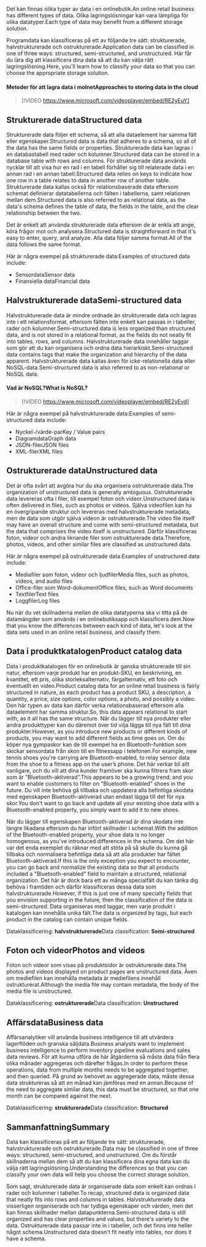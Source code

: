 <span data-ttu-id="66410-101">Det kan finnas olika typer av data i en onlinebutik.</span><span class="sxs-lookup"><span data-stu-id="66410-101">An online retail business has different types of data.</span></span> <span data-ttu-id="66410-102">Olika lagringslösningar kan vara lämpliga för olika datatyper.</span><span class="sxs-lookup"><span data-stu-id="66410-102">Each type of data may benefit from a different storage solution.</span></span> 

<span data-ttu-id="66410-103">Programdata kan klassificeras på ett av följande tre sätt: strukturerade, halvstrukturerade och ostrukturerade.</span><span class="sxs-lookup"><span data-stu-id="66410-103">Application data can be classified in one of three ways: structured, semi-structured, and unstructured.</span></span> <span data-ttu-id="66410-104">Här får du lära dig att klassificera dina data så att du kan välja rätt lagringslösning.</span><span class="sxs-lookup"><span data-stu-id="66410-104">Here, you'll learn how to classify your data so that you can choose the appropriate storage solution.</span></span>

#### <a name="approaches-to-storing-data-in-the-cloud"></a><span data-ttu-id="66410-105">Metoder för att lagra data i molnet</span><span class="sxs-lookup"><span data-stu-id="66410-105">Approaches to storing data in the cloud</span></span>

> [!VIDEO https://www.microsoft.com/videoplayer/embed/RE2yEuY]

## <a name="structured-data"></a><span data-ttu-id="66410-106">Strukturerade data</span><span class="sxs-lookup"><span data-stu-id="66410-106">Structured data</span></span>

<span data-ttu-id="66410-107">Strukturerade data följer ett schema, så att alla dataelement har samma fält eller egenskaper.</span><span class="sxs-lookup"><span data-stu-id="66410-107">Structured data is data that adheres to a schema, so all of the data has the same fields or properties.</span></span> <span data-ttu-id="66410-108">Strukturerade data kan lagras i en databastabell med rader och kolumner.</span><span class="sxs-lookup"><span data-stu-id="66410-108">Structured data can be stored in a database table with rows and columns.</span></span> <span data-ttu-id="66410-109">För strukturerade data används nycklar till att visa hur en rad i en tabell förhåller sig till relaterade data i en annan rad i en annan tabell.</span><span class="sxs-lookup"><span data-stu-id="66410-109">Structured data relies on keys to indicate how one row in a table relates to data in another row of another table.</span></span> <span data-ttu-id="66410-110">Strukturerade data kallas också för relationsbaserade data eftersom schemat definierar datatabellerna och fälten i tabellerna, samt relationen mellan dem.</span><span class="sxs-lookup"><span data-stu-id="66410-110">Structured data is also referred to as relational data, as the data's schema defines the table of data, the fields in the table, and the clear relationship between the two.</span></span>

<span data-ttu-id="66410-111">Det är enkelt att använda strukturerade data eftersom de är enkla att ange, köra frågor mot och analysera.</span><span class="sxs-lookup"><span data-stu-id="66410-111">Structured data is straightforward in that it's easy to enter, query, and analyze.</span></span> <span data-ttu-id="66410-112">Alla data följer samma format.</span><span class="sxs-lookup"><span data-stu-id="66410-112">All of the data follows the same format.</span></span>

<span data-ttu-id="66410-113">Här är några exempel på strukturerade data:</span><span class="sxs-lookup"><span data-stu-id="66410-113">Examples of structured data include:</span></span>

- <span data-ttu-id="66410-114">Sensordata</span><span class="sxs-lookup"><span data-stu-id="66410-114">Sensor data</span></span>
- <span data-ttu-id="66410-115">Finansiella data</span><span class="sxs-lookup"><span data-stu-id="66410-115">Financial data</span></span>

## <a name="semi-structured-data"></a><span data-ttu-id="66410-116">Halvstrukturerade data</span><span class="sxs-lookup"><span data-stu-id="66410-116">Semi-structured data</span></span>

<span data-ttu-id="66410-117">Halvstrukturerade data är mindre ordnade än strukturerade data och lagras inte i ett relationsformat, eftersom fälten inte enkelt kan passas in i tabeller, rader och kolumner.</span><span class="sxs-lookup"><span data-stu-id="66410-117">Semi-structured data is less organized than structured data, and is not stored in a relational format, as the fields do not neatly fit into tables, rows, and columns.</span></span> <span data-ttu-id="66410-118">Halvstrukturerade data innehåller taggar som gör att du kan organisera och ordna data hierarkiskt.</span><span class="sxs-lookup"><span data-stu-id="66410-118">Semi-structured data contains tags that make the organization and hierarchy of the data apparent.</span></span> <span data-ttu-id="66410-119">Halvstrukturerade data kallas även för icke-relationella data eller NoSQL-data.</span><span class="sxs-lookup"><span data-stu-id="66410-119">Semi-structured data is also referred to as non-relational or NoSQL data.</span></span>

#### <a name="what-is-nosql"></a><span data-ttu-id="66410-120">Vad är NoSQL?</span><span class="sxs-lookup"><span data-stu-id="66410-120">What is NoSQL?</span></span>

> [!VIDEO https://www.microsoft.com/videoplayer/embed/RE2yEvd]

<span data-ttu-id="66410-121">Här är några exempel på halvstrukturerade data:</span><span class="sxs-lookup"><span data-stu-id="66410-121">Examples of semi-structured data include:</span></span>

- <span data-ttu-id="66410-122">Nyckel-/värde-par</span><span class="sxs-lookup"><span data-stu-id="66410-122">Key / Value pairs</span></span>
- <span data-ttu-id="66410-123">Diagramdata</span><span class="sxs-lookup"><span data-stu-id="66410-123">Graph data</span></span>
- <span data-ttu-id="66410-124">JSON-filer</span><span class="sxs-lookup"><span data-stu-id="66410-124">JSON files</span></span>
- <span data-ttu-id="66410-125">XML-filer</span><span class="sxs-lookup"><span data-stu-id="66410-125">XML files</span></span>

## <a name="unstructured-data"></a><span data-ttu-id="66410-126">Ostrukturerade data</span><span class="sxs-lookup"><span data-stu-id="66410-126">Unstructured data</span></span>

<span data-ttu-id="66410-127">Det är ofta svårt att avgöra hur du ska organisera ostrukturerade data.</span><span class="sxs-lookup"><span data-stu-id="66410-127">The organization of unstructured data is generally ambiguous.</span></span> <span data-ttu-id="66410-128">Ostrukturerade data levereras ofta i filer, till exempel foton och videor.</span><span class="sxs-lookup"><span data-stu-id="66410-128">Unstructured data is often delivered in files, such as photos or videos.</span></span> <span data-ttu-id="66410-129">Själva videofilen kan ha en övergripande struktur och levereras med halvstrukturerade metadata, men de data som utgör själva videon är ostrukturerade.</span><span class="sxs-lookup"><span data-stu-id="66410-129">The video file itself may have an overall structure and come with semi-structured metadata, but the data that comprises the video itself is unstructured.</span></span> <span data-ttu-id="66410-130">Därför klassificeras foton, videor och andra liknande filer som ostrukturerade data.</span><span class="sxs-lookup"><span data-stu-id="66410-130">Therefore, photos, videos, and other similar files are classified as unstructured data.</span></span>

<span data-ttu-id="66410-131">Här är några exempel på ostrukturerade data:</span><span class="sxs-lookup"><span data-stu-id="66410-131">Examples of unstructured data include:</span></span>

- <span data-ttu-id="66410-132">Mediafiler som foton, videor och ljudfiler</span><span class="sxs-lookup"><span data-stu-id="66410-132">Media files, such as photos, videos, and audio files</span></span>
- <span data-ttu-id="66410-133">Office-filer som Word-dokument</span><span class="sxs-lookup"><span data-stu-id="66410-133">Office files, such as Word documents</span></span>
- <span data-ttu-id="66410-134">Textfiler</span><span class="sxs-lookup"><span data-stu-id="66410-134">Text files</span></span>
- <span data-ttu-id="66410-135">Loggfiler</span><span class="sxs-lookup"><span data-stu-id="66410-135">Log files</span></span>

<span data-ttu-id="66410-136">Nu när du vet skillnaderna mellan de olika datatyperna ska vi titta på de datamängder som används i en onlinebutiksapp och klassificera dem.</span><span class="sxs-lookup"><span data-stu-id="66410-136">Now that you know the differences between each kind of data, let's look at the data sets used in an online retail business, and classify them.</span></span>

## <a name="product-catalog-data"></a><span data-ttu-id="66410-137">Data i produktkatalogen</span><span class="sxs-lookup"><span data-stu-id="66410-137">Product catalog data</span></span>

<span data-ttu-id="66410-138">Data i produktkatalogen för en onlinebutik är ganska strukturerade till sin natur, eftersom varje produkt har en produkt-SKU, en beskrivning, en kvantitet, ett pris, olika storleksalternativ, färgalternativ, ett foto och eventuellt en video.</span><span class="sxs-lookup"><span data-stu-id="66410-138">Product catalog data for an online retail business is fairly structured in nature, as each product has a product SKU, a description, a quantity, a price, size options, color options, a photo, and possibly a video.</span></span> <span data-ttu-id="66410-139">Den här typen av data kan därför verka relationsbaserad eftersom alla dataelement har samma struktur.</span><span class="sxs-lookup"><span data-stu-id="66410-139">So, this data appears relational to start with, as it all has the same structure.</span></span> <span data-ttu-id="66410-140">När du lägger till nya produkter eller andra produkttyper kan du däremot över tid vilja lägga till nya fält till dina produkter.</span><span class="sxs-lookup"><span data-stu-id="66410-140">However, as you introduce new products or different kinds of products, you may want to add different fields as time goes on.</span></span> <span data-ttu-id="66410-141">Om du köper nya gympaskor kan de till exempel ha en Bluetooth-funktion som skickar sensordata från skon till en fitnessapp i telefonen.</span><span class="sxs-lookup"><span data-stu-id="66410-141">For example, new tennis shoes you're carrying are Bluetooth-enabled, to relay sensor data from the shoe to a fitness app on the user’s phone.</span></span> <span data-ttu-id="66410-142">Det här verkar bli allt vanligare, och du vill att dina kunder framöver ska kunna filtrera fram skor som är ”Bluetooth-aktiverad”.</span><span class="sxs-lookup"><span data-stu-id="66410-142">This appears to be a growing trend, and you want to enable customers to filter on "Bluetooth-enabled" shoes in the future.</span></span> <span data-ttu-id="66410-143">Du vill inte behöva gå tillbaka och uppdatera alla befintliga skodata med egenskapen Bluetooth-aktiverad utan endast lägga till det för nya skor.</span><span class="sxs-lookup"><span data-stu-id="66410-143">You don't want to go back and update all your existing shoe data with a Bluetooth-enabled property, you simply want to add it to new shoes.</span></span>

<span data-ttu-id="66410-144">När du lägger till egenskapen Bluetooth-aktiverad är dina skodata inte längre likadana eftersom du har infört skillnader i schemat.</span><span class="sxs-lookup"><span data-stu-id="66410-144">With the addition of the Bluetooth-enabled property, your shoe data is no longer homogenous, as you've introduced differences in the schema.</span></span> <span data-ttu-id="66410-145">Om det här var det enda exemplet du räknar med att stöta på så skulle du kunna gå tillbaka och normalisera befintliga data så att alla produkter har fältet Bluetooth-aktiverad.</span><span class="sxs-lookup"><span data-stu-id="66410-145">If this is the only exception you expect to encounter, you can go back and normalize the existing data so that all products included a "Bluetooth-enabled" field to maintain a structured, relational organization.</span></span> <span data-ttu-id="66410-146">Det här är dock bara ett av många specialfält du kan tänka dig behöva i framtiden och därför klassificeras dessa data som halvstrukturerade.</span><span class="sxs-lookup"><span data-stu-id="66410-146">However, if this is just one of many specialty fields that you envision supporting in the future, then the classification of the data is semi-structured.</span></span> <span data-ttu-id="66410-147">Data organiseras med taggar, men varje produkt i katalogen kan innehålla unika fält.</span><span class="sxs-lookup"><span data-stu-id="66410-147">The data is organized by tags, but each product in the catalog can contain unique fields.</span></span>

<span data-ttu-id="66410-148">Dataklassificering: **halvstrukturerade**</span><span class="sxs-lookup"><span data-stu-id="66410-148">Data classification: **Semi-structured**</span></span>

## <a name="photos-and-videos"></a><span data-ttu-id="66410-149">Foton och videor</span><span class="sxs-lookup"><span data-stu-id="66410-149">Photos and videos</span></span>

<span data-ttu-id="66410-150">Foton och videor som visas på produktsidor är ostrukturerade data.</span><span class="sxs-lookup"><span data-stu-id="66410-150">The photos and videos displayed on product pages are unstructured data.</span></span> <span data-ttu-id="66410-151">Även om mediefilen kan innehålla metadata är mediefilens innehåll ostrukturerat.</span><span class="sxs-lookup"><span data-stu-id="66410-151">Although the media file may contain metadata, the body of the media file is unstructured.</span></span>

<span data-ttu-id="66410-152">Dataklassificering: **ostrukturerade**</span><span class="sxs-lookup"><span data-stu-id="66410-152">Data classification: **Unstructured**</span></span>

## <a name="business-data"></a><span data-ttu-id="66410-153">Affärsdata</span><span class="sxs-lookup"><span data-stu-id="66410-153">Business data</span></span>

<span data-ttu-id="66410-154">Affärsanalytiker vill använda business intelligence till att utvärdera lagerflöden och granska säljdata.</span><span class="sxs-lookup"><span data-stu-id="66410-154">Business analysts want to implement business intelligence to perform inventory pipeline evaluations and sales data reviews.</span></span> <span data-ttu-id="66410-155">För att kunna utföra de här åtgärderna så måste data från flera olika månader aggregeras och därefter frågas.</span><span class="sxs-lookup"><span data-stu-id="66410-155">In order to perform these operations, data from multiple months needs to be aggregated together, and then queried.</span></span> <span data-ttu-id="66410-156">På grund av behovet av aggregerade data, måste dessa data struktureras så att en månad kan jämföras med en annan.</span><span class="sxs-lookup"><span data-stu-id="66410-156">Because of the need to aggregate similar data, this data must be structured, so that one month can be compared against the next.</span></span>

<span data-ttu-id="66410-157">Dataklassificering: **strukturerade**</span><span class="sxs-lookup"><span data-stu-id="66410-157">Data classification: **Structured**</span></span>

## <a name="summary"></a><span data-ttu-id="66410-158">Sammanfattning</span><span class="sxs-lookup"><span data-stu-id="66410-158">Summary</span></span>

<span data-ttu-id="66410-159">Data kan klassificeras på ett av följande tre sätt: strukturerade, halvstrukturerade och ostrukturerade.</span><span class="sxs-lookup"><span data-stu-id="66410-159">Data may be classified in one of three ways: structured, semi-structured, and unstructured.</span></span> <span data-ttu-id="66410-160">Om du förstår skillnaderna mellan dem så att du kan klassificera dina egna data kan du välja rätt lagringslösning.</span><span class="sxs-lookup"><span data-stu-id="66410-160">Understanding the differences so that you can classify your own data will help you choose the correct storage solution.</span></span> 

<span data-ttu-id="66410-161">Som sagt, strukturerade data är organiserade data som enkelt kan ordnas i rader och kolumner i tabeller.</span><span class="sxs-lookup"><span data-stu-id="66410-161">To recap, structured data is organized data that neatly fits into rows and columns in tables.</span></span> <span data-ttu-id="66410-162">Halvstrukturerade data visserligen organiserade och har tydliga egenskaper och värden, men det kan finnas skillnader mellan datapunkterna.</span><span class="sxs-lookup"><span data-stu-id="66410-162">Semi-structured data is still organized and has clear properties and values, but there's variety to the data.</span></span> <span data-ttu-id="66410-163">Ostrukturerade data passar inte in i tabeller, och det finns inte heller något schema.</span><span class="sxs-lookup"><span data-stu-id="66410-163">Unstructured data doesn't fit neatly into tables, nor does it have a schema.</span></span>